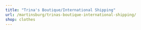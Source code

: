 ```yaml
---
title: "Trina's Boutique/International Shipping"
url: /martinsburg/trinas-boutique-international-shipping/
shop: clothes
---
```

